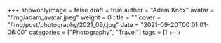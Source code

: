 +++
showonlyimage = false
draft = true
author = "Adam Knox"
avatar = "/img/adam_avatar.jpeg"
weight = 0
title = ""
cover = "/img/post/photography/2021_09/.jpg"
date = "2021-09-20T00:01:01-06:00"
categories = ["Photography", "Travel"]
tags = []
+++
<!--more-->
